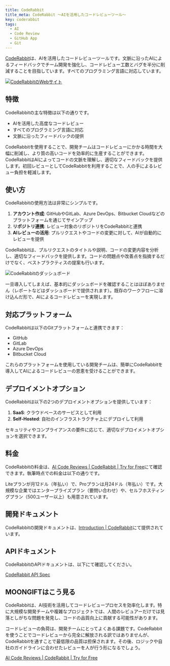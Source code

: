 ```yaml
---
title: CodeRabbit
title_meta: CodeRabbit 〜AIを活用したコードレビューツール〜
key: coderabbit
tags:
  - AI
  - Code Review
  - GitHub App
  - Git
---
```


[CodeRabbit](https://www.coderabbit.ai/)は、AIを活用したコードレビューツールです。文脈に沿ったAIによるフィードバックでチーム開発を強化し、コードレビュー工数とバグを半分に削減することを目指しています。すべてのプログラミング言語に対応しています。

[![CodeRabbitのWebサイト](/img/services/coderabbit.jpg)](https://www.coderabbit.ai/)

<!--more-->

## 特徴

CodeRabbitの主な特徴は以下の通りです。

- AIを活用した高度なコードレビュー
- すべてのプログラミング言語に対応
- 文脈に沿ったフィードバックの提供

CodeRabbitを使用することで、開発チームはコードレビューにかかる時間を大幅に削減し、より質の高いコードを効率的に生産することができます。CodeRabbitはAIによってコードの文脈を理解し、適切なフィードバックを提供します。初回レビューとしてCodeRabbitを利用することで、人の手によるレビュー負担を軽減します。

## 使い方

CodeRabbitの使用方法は非常にシンプルです。

1. **アカウント作成**: GitHubやGitLab、Azure DevOps、Bitbucket Cloudなどのプラットフォームを通じてサインアップ
2. **リポジトリ連携**: レビュー対象のリポジトリをCodeRabbitと連携
3. **AIレビューの活用**: プルリクエストやコードの変更に対して、AIが自動的にレビューを提供

CodeRabbitは、プルリクエストのタイトルや説明、コードの変更内容を分析し、適切なフィードバックを提供します。コードの問題点や改善点を指摘するだけでなく、ベストプラクティスの提案も行います。

![CodeRabbitのダッシュボード](/img/services/coderabbit-2.jpg)


一旦導入してしまえば、基本的にダッシュボードを確認することはほぼありません（レポートなどはダッシュボードで提供されます）。既存のワークフローに溶け込んだ形で、AIによるコードレビューを実現します。

## 対応プラットフォーム

CodeRabbitは以下のGitプラットフォームと連携できます：

- GitHub
- GitLab
- Azure DevOps
- Bitbucket Cloud

これらのプラットフォームを使用している開発チームは、簡単にCodeRabbitを導入してAIによるコードレビューの恩恵を受けることができます。

## デプロイメントオプション

CodeRabbitは以下の2つのデプロイメントオプションを提供しています：

1. **SaaS**: クラウドベースのサービスとして利用
2. **Self-Hosted**: 自社のインフラストラクチャ上にデプロイして利用

セキュリティやコンプライアンスの要件に応じて、適切なデプロイメントオプションを選択できます。

## 料金

CodeRabbitの料金は、[AI Code Reviews \| CodeRabbit \| Try for Free](https://www.coderabbit.ai/ja/pricing)にて確認できます。執筆時点での料金は以下の通りです。

Liteプランが月12ドル（年払い）で、Proプランは月24ドル（年払い）です。大規模な企業ではエンタープライズプラン（要問い合わせ）や、セルフホスティングプラン（500ユーザー以上）も用意されています。

## 開発ドキュメント

CodeRabbitの開発ドキュメントは、[Introduction \| CodeRabbit](https://docs.coderabbit.ai/)にて提供されています。

## APIドキュメント

CodeRabbitのAPIドキュメントは、以下にて確認してください。

[CodeRabbit API Spec](https://api.coderabbit.ai/api/swagger/)

## MOONGIFTはこう見る

CodeRabbitは、AI技術を活用してコードレビュープロセスを効率化します。特に大規模な開発チームや複雑なプロジェクトでは、人間のレビュアーだけでは見落としがちな問題を発見し、コードの品質向上に貢献する可能性があります。

コードレビューの負荷は、開発チームにとってよくある課題です。CodeRabbitを使うことでコードレビューから完全に解放される訳ではありませんが、CodeRabbitを通すことで最低限の品質は担保されます。その後、ロジックや自社のガイドラインに合わせたレビューを人が行う形になるでしょう。

[AI Code Reviews \| CodeRabbit \| Try for Free](https://www.coderabbit.ai/ja)
